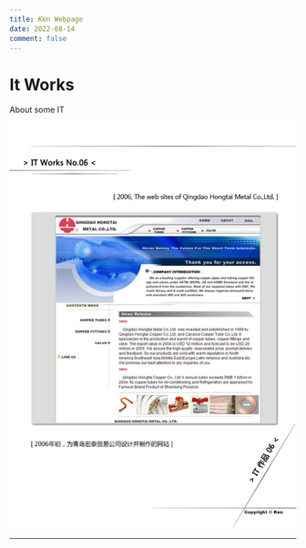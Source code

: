 ```yaml
---
title: Ken Webpage
date: 2022-08-14
comment: false
---
```


# It Works

About some IT

![itworks_06](/assets/img/itworks_06.jpg "itworks_06")

---
